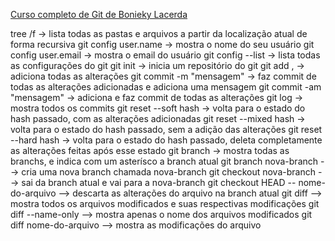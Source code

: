 [Curso completo de Git de Bonieky Lacerda](https://www.youtube.com/watch?v=OuOb1_qADBQ)

tree /f -> lista todas as pastas e arquivos a partir da localização atual de forma recursiva
git config user.name -> mostra o nome do seu usuário
git config user.email -> mostra o email do usuário
git config --list -> lista todas as configurações do git
git init -> inicia um repositório do git
git add , -> adiciona todas as alterações
git commit -m "mensagem" -> faz commit de todas as alterações adicionadas e adiciona uma mensagem
git commit -am "mensagem" -> adiciona e faz commit de todas as alterações
git log -> mostra todos os commits
git reset --soft hash -> volta para o estado do hash passado, com as alterações adicionadas
git reset --mixed hash -> volta para o estado do hash passado, sem a adição das alterações
git reset --hard hash -> volta para o estado do hash passado, deleta completamente as alterações feitas após esse estado
git branch -> mostra todas as branchs, e indica com um asterísco a branch atual
git branch nova-branch --> cria uma nova branch chamada nova-branch
git checkout nova-branch --> sai da branch atual e vai para a nova-branch
git checkout HEAD -- nome-do-arquivo --> descarta as alterações do arquivo na branch atual
git diff --> mostra todos os arquivos modificados e suas respectivas modificações
git diff --name-only --> mostra apenas o nome dos arquivos modificados
git diff nome-do-arquivo --> mostra as modificações do arquivo
